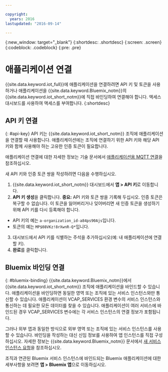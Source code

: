 ```yaml
---

copyright:
  years: 2016
lastupdated: "2016-09-14"

---
```


{:new_window: target="\_blank"}
{:shortdesc: .shortdesc}
{:screen: .screen}
{:codeblock: .codeblock}
{:pre: .pre}

# 애플리케이션 연결

{{site.data.keyword.iot_full}}에 애플리케이션을 연결하려면 API 키 및 토큰을 사용하거나 애플리케이션을 {{site.data.keyword.Bluemix_notm}}의 {{site.data.keyword.iot_short_notm}}에 직접 바인딩하여 연결해야 합니다. 액세스 대시보드를 사용하여 액세스를 부여합니다.
{:shortdesc}

## API 키 연결
{: #api-key}
API 키는 {{site.data.keyword.iot_short_notm}} 조직에 애플리케이션을 연결할 때 사용합니다. 애플리케이션에는 조직에 연결하기 위한 API 키와 해당 API 키와 함께 사용해야 하는 고유한 인증 토큰이 필요합니다.  

애플리케이션 연결에 대한 자세한 정보는 기술 문서에서 [애플리케이션용 MQTT 연결](https://docs.internetofthings.ibmcloud.com/applications/mqtt.html)을 참조하십시오.


새 API 키와 인증 토큰 쌍을 작성하려면 다음을 수행하십시오.  
1.	{{site.data.keyword.iot_short_notm}} 대시보드에서 **앱 > API 키**로 이동합니다.  
2.	**API 키 생성**을 클릭합니다.
**중요:** API 키와 토큰 쌍을 기록해 두십시오. 인증 토큰은 복구할 수 없습니다. 이 토큰을 잃어버리거나 잊어버리면 새 인증 토큰을 생성하기 위해 API 키를 다시 등록해야 합니다.
 - API 키의 예는 `a-organization_id-a84ps90Ajs`입니다.  
 - 토큰의 예는 `MP$08VKz!8rXwnR-Q*`입니다.  
3.	대시보드에서 API 키를 식별하는 주석을 추가하십시오(예: 내 애플리케이션에 연결할 키).
4.	**완료**를 클릭합니다.



## Bluemix 바인딩 연결
{: #bluemix-binding}
{{site.data.keyword.Bluemix_notm}}에서 {{site.data.keyword.iot_short_notm}} 조직에 애플리케이션을 바인드할 수 있습니다. 애플리케이션을 바인딩하면 동일한 영역 또는 조직에 있는 서비스 인스턴스와만 통신할 수 있습니다. 애플리케이션이 VCAP_SERVICES 환경 변수의 서비스 인스턴스와 통신하는 데 필요한 모든 데이터를 찾을 수 있습니다. 애플리케이션이 여러 서비스에 바인드된 경우 VCAP_SERVICES 변수에는 각 서비스 인스턴스의 연결 정보가 포함됩니다.  

그러나 외부 앱과 동일한 방식으로 외부 영역 또는 조직에 있는 서비스 인스턴스를 사용할 수 있습니다. 바인딩을 작성하는 대신 신임 정보를 사용하여 앱 인스턴스를 직접 구성하십시오. 자세한 정보는 {{site.data.keyword.Bluemix_notm}} 문서에서 [새 서비스 인스턴스 요청](https://console.{DomainName}/docs/services/reqnsi.html#req_instance)을 참조하십시오.

조직과 연관된 Bluemix 서비스 인스턴스에 바인드되는 Bluemix 애플리케이션에 대한 세부사항을 보려면 **앱 > Bluemix 앱**으로 이동하십시오.  
